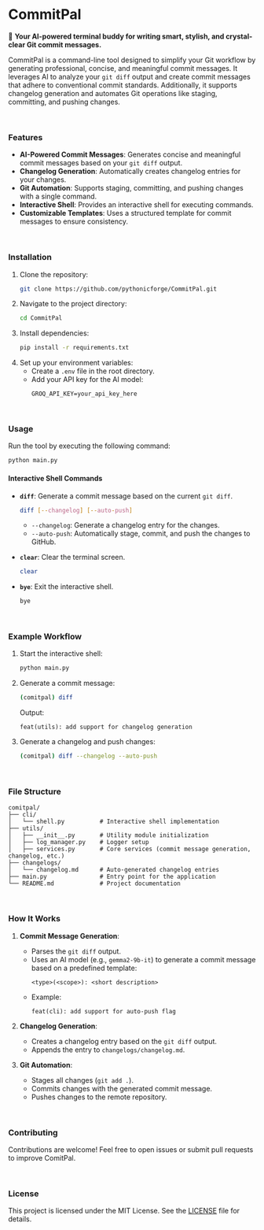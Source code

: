 # CommitPal
🦾 **Your AI-powered terminal buddy for writing smart, stylish, and crystal-clear Git commit messages.**

CommitPal is a command-line tool designed to simplify your Git workflow by generating professional, concise, and meaningful commit messages. It leverages AI to analyze your `git diff` output and create commit messages that adhere to conventional commit standards. Additionally, it supports changelog generation and automates Git operations like staging, committing, and pushing changes.

<br/>

### Features
- **AI-Powered Commit Messages**: Generates concise and meaningful commit messages based on your `git diff` output.
- **Changelog Generation**: Automatically creates changelog entries for your changes.
- **Git Automation**: Supports staging, committing, and pushing changes with a single command.
- **Interactive Shell**: Provides an interactive shell for executing commands.
- **Customizable Templates**: Uses a structured template for commit messages to ensure consistency.

<br/>

### Installation
1. Clone the repository:
   ```bash
   git clone https://github.com/pythonicforge/CommitPal.git
   ```
2. Navigate to the project directory:
   ```bash
   cd CommitPal
   ```
3. Install dependencies:
   ```bash
   pip install -r requirements.txt
   ```
4. Set up your environment variables:
   - Create a `.env` file in the root directory.
   - Add your API key for the AI model:
     ```
     GROQ_API_KEY=your_api_key_here
     ```

<br/>

### Usage
Run the tool by executing the following command:
```bash
python main.py
```

#### Interactive Shell Commands
- **`diff`**: Generate a commit message based on the current `git diff`.
  ```bash
  diff [--changelog] [--auto-push]
  ```
  - `--changelog`: Generate a changelog entry for the changes.
  - `--auto-push`: Automatically stage, commit, and push the changes to GitHub.

- **`clear`**: Clear the terminal screen.
  ```bash
  clear
  ```

- **`bye`**: Exit the interactive shell.
  ```bash
  bye
  ```

<br/>

### Example Workflow
1. Start the interactive shell:
   ```bash
   python main.py
   ```
2. Generate a commit message:
   ```bash
   (comitpal) diff
   ```
   Output:
   ```
   feat(utils): add support for changelog generation
   ```
3. Generate a changelog and push changes:
   ```bash
   (comitpal) diff --changelog --auto-push
   ```

<br/>

### File Structure
```
comitpal/
├── cli/
│   └── shell.py          # Interactive shell implementation
├── utils/
│   ├── __init__.py       # Utility module initialization
│   ├── log_manager.py    # Logger setup
│   ├── services.py       # Core services (commit message generation, changelog, etc.)
├── changelogs/
│   └── changelog.md      # Auto-generated changelog entries
├── main.py               # Entry point for the application
└── README.md             # Project documentation
```

<br/>

### How It Works
1. **Commit Message Generation**:
   - Parses the `git diff` output.
   - Uses an AI model (e.g., `gemma2-9b-it`) to generate a commit message based on a predefined template:
     ```
     <type>(<scope>): <short description>
     ```
   - Example:
     ```
     feat(cli): add support for auto-push flag
     ```

2. **Changelog Generation**:
   - Creates a changelog entry based on the `git diff` output.
   - Appends the entry to `changelogs/changelog.md`.

3. **Git Automation**:
   - Stages all changes (`git add .`).
   - Commits changes with the generated commit message.
   - Pushes changes to the remote repository.

<br/>

### Contributing
Contributions are welcome! Feel free to open issues or submit pull requests to improve ComitPal.

<br/>

### License
This project is licensed under the MIT License. See the [LICENSE](LICENSE) file for details.
